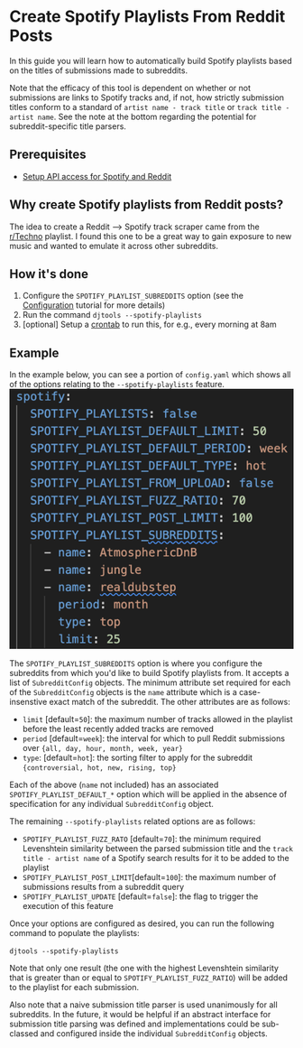 # Create Spotify Playlists From Reddit Posts

In this guide you will learn how to automatically build Spotify playlists based on the titles of submissions made to subreddits.

Note that the efficacy of this tool is dependent on whether or not submissions are links to Spotify tracks and, if not, how strictly submission titles conform to a standard of `artist name - track title` or `track title - artist name`. See the note at the bottom regarding the potential for subreddit-specific title parsers.

## Prerequisites

* [Setup API access for Spotify and Reddit](reddit_spotify_api_access.md)

## Why create Spotify playlists from Reddit posts?
The idea to create a Reddit --> Spotify track scraper came from the [r/Techno](https://open.spotify.com/playlist/5gex4eBgWH9nieoVuV8hDC?si=dce5edf9edb9433d) playlist. I found this one to be a great way to gain exposure to new music and wanted to emulate it across other subreddits.

## How it's done

1. Configure the `SPOTIFY_PLAYLIST_SUBREDDITS` option (see the [Configuration](../tutorials/getting_started/configuration.md#spotify-config) tutorial for more details)
1. Run the command `djtools --spotify-playlists`
1. [optional] Setup a [crontab](https://en.wikipedia.org/wiki/Cron) to run this, for e.g., every morning at 8am

## Example
In the example below, you can see a portion of `config.yaml` which shows all of the options relating to the `--spotify-playlists` feature.
![alt text](../images/Spotify_subreddit_config.png "Spotify Subreddit config")

The `SPOTIFY_PLAYLIST_SUBREDDITS` option is where you configure the subreddits from which you'd like to build Spotify playlists from. It accepts a list of `SubredditConfig` objects. The minimum attribute set required for each of the `SubredditConfig` objects is the `name` attribute which is a case-insenstive exact match of the subreddit. The other attributes are as follows:

* `limit` [default=`50`]: the maximum number of tracks allowed in the playlist before the least recently added tracks are removed
* `period` [default=`week`]: the interval for which to pull Reddit submissions over `{all, day, hour, month, week, year}`
* `type`: [default=`hot`]: the sorting filter to apply for the subreddit `{controversial, hot, new, rising, top}`

Each of the above (`name` not included) has an associated `SPOTIFY_PLAYLIST_DEFAULT_*` option which will be applied in the absence of specification for any individual `SubredditConfig` object.

The remaining `--spotify-playlists` related options are as follows:

* `SPOTIFY_PLAYLIST_FUZZ_RATO` [default=`70`]: the minimum required Levenshtein similarity between the parsed submission title and the `track title - artist name` of a Spotify search results for it to be added to the playlist
* `SPOTIFY_PLAYLIST_POST_LIMIT`[default=`100`]: the maximum number of submissions results from a subreddit query
* `SPOTIFY_PLAYLIST_UPDATE` [default=`false`]: the flag to trigger the execution of this feature

Once your options are configured as desired, you can run the following command to populate the playlists:

`djtools --spotify-playlists`

Note that only one result (the one with the highest Levenshtein similarity that is greater than or equal to `SPOTIFY_PLAYLIST_FUZZ_RATIO`) will be added to the playlist for each submission.

Also note that a naive submission title parser is used unanimously for all subreddits. In the future, it would be helpful if an abstract interface for submission title parsing was defined and implementations could be sub-classed and configured inside the individual `SubredditConfig` objects.
